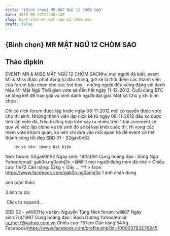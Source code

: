 ```yaml
---
title: "{Bình chọn} MR MẬT NGỮ 12 CHÒM SAO"
date: 2025-06-12T22:38:34Z
slug: binh-chon-mr-mat-ngu-12-chom-sao
draft: false
---
```


## {Bình chọn} MR MẬT NGỮ 12 CHÒM SAO

## Thảo dipkin

EVENT: MR & MISS MẬT NGỮ 12 CHÒM SAO​Như mọi người đã biết, event Mr & Miss được phát động từ đầu tháng, giờ sẽ là thời điểm các thành viên của forum bầu chọn cho các hot boy - những người đều xứng đáng với danh hiệu Mr Mật Ngữ ​Thời gian vote sẽ đến hết ngày 11-12-2012. Cuối cùng BTC sẽ tổng kết để trao giải và vinh danh người đạt giải.​ 
Một số Chú ý khi bình chọn :

Chỉ có nick forum được lập trước ngày 08-11-2012 mới có quyền được vote cho thí sinh. Những thành viên lập nick kể từ ngày 08-11-2012 đều ko được tính lần vote đó. Nếu trường hợp trên xảy ra nhiều trên 1 bài comment sẽ quy về việc lập clone và thí sinh đó sẽ bị loại khỏi cuộc thi.
Hi vọng các mem vote khách quan, ko nên chỉ dựa vào mối quan hệ để event có thể thành công tốt đẹp
​​SBD 01 - S2gak0nS2​ ​



	
		
		Họ và tên: Hoàng Đạt Kiên
Nick forum: S2gak0nS2
Ngày sinh: 19/03/91
Cung hoàng đạo : Song Ngư
Yahoo/email: gak0n.ng0anhj3n <@@!!! mọi người đừng ném đá nhé >
Chiều cao: 1m72 
Cân nặng: 53kg < Gầy ... ^^! >
face: https://www.facebook.com/gak0n.ng0anhj3n
1 ảnh chân dung
 

ảnh toàn thân:
 


3 ảnh tự do:
 
 
​​ ​Click to expand...
	
​SBD 02 - willi07​Họ và tên: Nguyễn Tùng
Nick forum: willi07
Ngày sinh:7/4/1997
Cung hoàng đạo : Bạch Dương
Yahoo/email: la_mer7@yahoo.com.vn
Chiều cao: 167cm
Cân nặng:54 kg
Facebook:https://www.facebook.com/profile.php?id=100003783235845



​